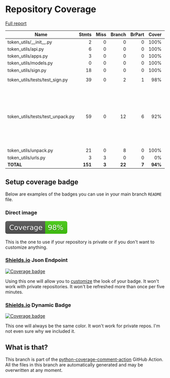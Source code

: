 # Repository Coverage

[Full report](https://htmlpreview.github.io/?https://github.com/edx/token-utils/blob/python-coverage-comment-action-data/htmlcov/index.html)

| Name                               |    Stmts |     Miss |   Branch |   BrPart |   Cover |   Missing |
|----------------------------------- | -------: | -------: | -------: | -------: | ------: | --------: |
| token\_utils/\_\_init\_\_.py       |        2 |        0 |        0 |        0 |    100% |           |
| token\_utils/api.py                |        6 |        0 |        0 |        0 |    100% |           |
| token\_utils/apps.py               |        3 |        0 |        0 |        0 |    100% |           |
| token\_utils/models.py             |        0 |        0 |        0 |        0 |    100% |           |
| token\_utils/sign.py               |       18 |        0 |        0 |        0 |    100% |           |
| token\_utils/tests/test\_sign.py   |       39 |        0 |        2 |        1 |     98% |  49->exit |
| token\_utils/tests/test\_unpack.py |       59 |        0 |       12 |        6 |     92% |52->exit, 56->55, 72->exit, 78->exit, 86->exit, 94->exit |
| token\_utils/unpack.py             |       21 |        0 |        8 |        0 |    100% |           |
| token\_utils/urls.py               |        3 |        3 |        0 |        0 |      0% |       4-7 |
|                          **TOTAL** |  **151** |    **3** |   **22** |    **7** | **94%** |           |


## Setup coverage badge

Below are examples of the badges you can use in your main branch `README` file.

### Direct image

[![Coverage badge](https://raw.githubusercontent.com/edx/token-utils/python-coverage-comment-action-data/badge.svg)](https://htmlpreview.github.io/?https://github.com/edx/token-utils/blob/python-coverage-comment-action-data/htmlcov/index.html)

This is the one to use if your repository is private or if you don't want to customize anything.

### [Shields.io](https://shields.io) Json Endpoint

[![Coverage badge](https://img.shields.io/endpoint?url=https://raw.githubusercontent.com/edx/token-utils/python-coverage-comment-action-data/endpoint.json)](https://htmlpreview.github.io/?https://github.com/edx/token-utils/blob/python-coverage-comment-action-data/htmlcov/index.html)

Using this one will allow you to [customize](https://shields.io/endpoint) the look of your badge.
It won't work with private repositories. It won't be refreshed more than once per five minutes.

### [Shields.io](https://shields.io) Dynamic Badge

[![Coverage badge](https://img.shields.io/badge/dynamic/json?color=brightgreen&label=coverage&query=%24.message&url=https%3A%2F%2Fraw.githubusercontent.com%2Fedx%2Ftoken-utils%2Fpython-coverage-comment-action-data%2Fendpoint.json)](https://htmlpreview.github.io/?https://github.com/edx/token-utils/blob/python-coverage-comment-action-data/htmlcov/index.html)

This one will always be the same color. It won't work for private repos. I'm not even sure why we included it.

## What is that?

This branch is part of the
[python-coverage-comment-action](https://github.com/marketplace/actions/python-coverage-comment)
GitHub Action. All the files in this branch are automatically generated and may be
overwritten at any moment.